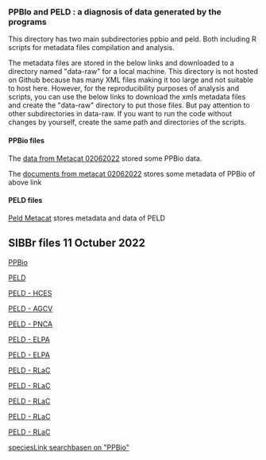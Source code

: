 ### PPBIo and PELD : a diagnosis of data generated by the programs 

This directory has two main subdirectories ppbio and peld. Both including R scripts for metadata files compilation and analysis. 

The metadata files are stored in the below links and downloaded to a directory named "data-raw" for a local machine. This directory is not hosted on Github because has many XML files making it too large and not suitable to host here. However, for the reproducibility purposes of analysis and scripts, you can use the below links to download the xmls metadata files and create the "data-raw" directory to put those files. But pay attention to other subdirectories in data-raw. If you want to run the code without changes by yourself, create the same path and directories of the scripts. 

#### PPBio files

The [data from Metacat 02062022](https://onedrive.live.com/?authkey=%21ALdWS8Bdj1fu3nc&id=C8DF5FA20BD04A99%2175350&cid=C8DF5FA20BD04A99) stored some PPBio data.

The [documents from metacat 02062022](https://onedrive.live.com/?authkey=%21ALdWS8Bdj1fu3nc&id=C8DF5FA20BD04A99%2173004&cid=C8DF5FA20BD04A99) stores some metadata of PPBio of above link

#### PELD files

[Peld Metacat](https://onedrive.live.com/?authkey=%21ALdWS8Bdj1fu3nc&id=C8DF5FA20BD04A99%2157919&cid=C8DF5FA20BD04A99) stores metadata and data of PELD 


## SIBBr files 11 Octuber 2022

[PPBio](https://collectory.sibbr.gov.br/collectory/public/show/dp32?lang=pt_BR)

[PELD](https://collectory.sibbr.gov.br/collectory/public/show/dp30?lang=pt_BR)

[PELD - HCES](https://collectory.sibbr.gov.br/collectory/public/show/dr487?lang=pt_BR)

[PELD - AGCV](https://collectory.sibbr.gov.br/collectory/public/show/dr504?lang=pt_BR)

[PELD - PNCA](https://collectory.sibbr.gov.br/collectory/public/show/dr479?lang=pt_BR)

[PELD - ELPA](https://collectory.sibbr.gov.br/collectory/public/show/dr505?lang=pt_BR)

[PELD - ELPA](https://collectory.sibbr.gov.br/collectory/public/show/dr506?lang=pt_BR)

[PELD - RLaC](https://collectory.sibbr.gov.br/collectory/public/show/dr611?lang=pt_BR)

[PELD - RLaC](https://collectory.sibbr.gov.br/collectory/public/show/dr609?lang=pt_BR)

[PELD - RLaC](https://collectory.sibbr.gov.br/collectory/public/show/dr610?lang=pt_BR)

[PELD - RLaC](https://collectory.sibbr.gov.br/collectory/public/show/dr607?lang=pt_BR)

[PELD - RLaC](https://collectory.sibbr.gov.br/collectory/public/show/dr608?lang=pt_BR)


[speciesLink searchbasen on "PPBio"](https://specieslink.net/search/)






